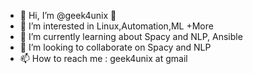 - 👋 Hi, I’m @geek4unix 🐧
- 👀 I’m interested in Linux,Automation,ML +More
- 🌱 I’m currently learning about Spacy and NLP, Ansible
- 💞️ I’m looking to collaborate on Spacy and NLP
- 📫 How to reach me : geek4unix at gmail

<!---
geek4unix/geek4unix is a ✨ special ✨ repository because its `README.md` (this file) appears on your GitHub profile.
You can click the Preview link to take a look at your changes.
--->
